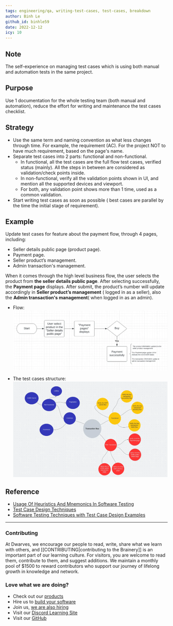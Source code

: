 ```yaml
---
tags: engineering/qa, writing-test-cases, test-cases, breakdown
author: Binh Le
github_id: binhle59
date: 2022-12-12
icy: 10
---
```


## Note
The self-experience on managing test cases which is using both manual and automation tests in the same project.

## Purpose
Use 1 documentation for the whole testing team (both manual and automation), reduce the effort for writing and maintenance the test cases checklist.

## Strategy
- Use the same term and naming convention as what less changes through time. For example, the requirement (AC). For the project NOT to have much requirement, based on the page's name.
- Separate test cases into 2 parts: functional and non-functional.
  - In functional, all the test cases are the full flow test cases, verified status (mainly). All the steps in between are considered as validation/check points inside.
  - In non-functional, verify all the validation points shown in UI, and mention all the supported devices and viewport.
  - For both, any validation point shows more than 1 time, used as a common validation.
- Start writing test cases as soon as possible ( best cases are parallel by the time the initial stage of requirement).

## Example
Update test cases for feature about the payment flow, through 4 p​​ages, including:

- Seller details public page (product page).
- Payment page.
- Seller product’s management.
- Admin transaction's management.

When it comes through the high level business flow, the user selects the product from **the seller details public page**. After selecting successfully, the **Payment page** displays. After submit, the product’s number will update accordingly in **Seller product’s management** ( logged in as a seller), also the **Admin transaction's management**( when logged in as an admin).

- Flow:
  ![](assets/test-cases-breakdown-structure_tc-breakdow-flow.webp)

- The test cases structure:
  ![](assets/test-cases-breakdown-structure_tc-breakdow-structure.webp)

## Reference
- [Usage Of Heuristics And Mnemonics In Software Testing](https://testmatick.com/usage-of-heuristics-and-mnemonics-in-software-testing/)
- [Test Case Design Techniques](https://www.botplayautomation.com/post/test-case-design-techniques)
- [Software Testing Techniques with Test Case Design Examples](https://www.guru99.com/software-testing-techniques.html)

---
<!-- cta -->

### Contributing
At Dwarves, we encourage our people to read, write, share what we learn with others, and [[CONTRIBUTING|contributing to the Brainery]] is an important part of our learning culture. For visitors, you are welcome to read them, contribute to them, and suggest additions. We maintain a monthly pool of $1500 to reward contributors who support our journey of lifelong growth in knowledge and network.

### Love what we are doing?
- Check out our [products](https://superbits.co)
- Hire us to [build your software](https://d.foundation)
- Join us, [we are also hiring](https://github.com/dwarvesf/WeAreHiring)
- Visit our [Discord Learning Site](https://discord.gg/dzNBpNTVEZ)
- Visit our [GitHub](https://github.com/dwarvesf)